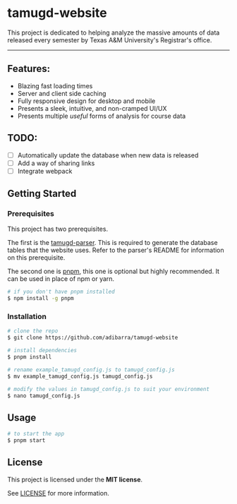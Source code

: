 # tamugd-website
This project is dedicated to helping analyze the massive amounts of data released every semester by Texas A&M University's Registrar's office.

---

## Features:
- Blazing fast loading times
- Server and client side caching
- Fully responsive design for desktop and mobile
- Presents a sleek, intuitive, and non-cramped UI/UX
- Presents multiple *useful* forms of analysis for course data

## TODO:
- [ ] Automatically update the database when new data is released
- [ ] Add a way of sharing links
- [ ] Integrate webpack

## Getting Started

### Prerequisites

This project has two prerequisites.

The first is the [tamugd-parser](https://github.com/adibarra/tamugd-parser). This is required to generate the database tables that the website uses. Refer to the parser's README for information on this prerequisite.

The second one is [pnpm](https://pnpm.js.org/), this one is optional but highly recommended. It can be used in place of npm or yarn.
```bash
# if you don't have pnpm installed
$ npm install -g pnpm
```

### Installation
```bash
# clone the repo
$ git clone https://github.com/adibarra/tamugd-website

# install dependencies
$ pnpm install

# rename example_tamugd_config.js to tamugd_config.js
$ mv example_tamugd_config.js tamugd_config.js

# modify the values in tamugd_config.js to suit your environment
$ nano tamugd_config.js
```

## Usage
```bash
# to start the app
$ pnpm start
```

## License

This project is licensed under the **MIT license**.

See [LICENSE](./LICENSE) for more information.
